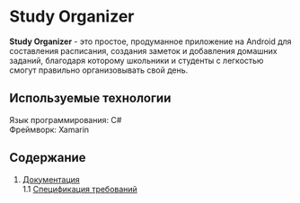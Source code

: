 # Study Organizer
**Study Organizer** - это простое, продуманное приложение на Android для составления расписания, создания заметок и добавления домашних заданий, благодаря которому школьники и студенты с легкостью смогут правильно организовывать свой день. 

## Используемые технологии

Язык программирования: C#  
Фреймворк: Xamarin


## Содержание

1. [Документация](https://github.com/BrushkouMatvey/Study-Organizer/tree/master/docs)  
1.1 [Спецификация требований](https://github.com/BrushkouMatvey/Study-Organizer/blob/master/docs/Requirements/Requirements.md) 
